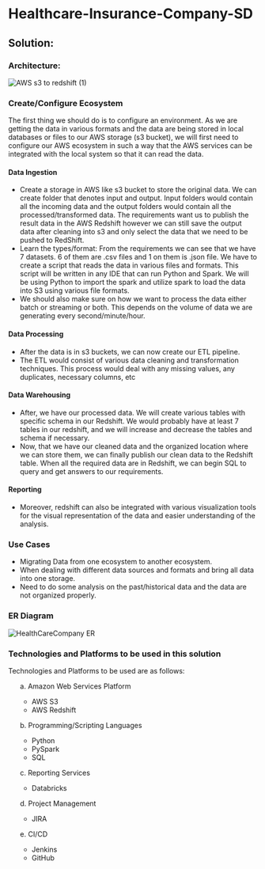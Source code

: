# Healthcare-Insurance-Company-SD
## Solution:
### Architecture:
![AWS s3 to redshift (1)](https://github.com/sonika2580/Healthcare-Insurance-Company-SD/assets/131336737/cf174c5a-df9e-410e-be21-acdd93c00f6f)


### Create/Configure Ecosystem
The first thing we should do is to configure an environment. As we are getting the data in various formats and the data are being stored in local databases or files to our AWS storage (s3 bucket), we will first need to configure our AWS ecosystem in such a way that the AWS services can be integrated with the local system so that it can read the data.

#### Data Ingestion
<ul>
  <li>Create a storage in AWS like s3 bucket to store the original data. We can create folder that denotes input and output. Input folders would contain all the incoming data and the output folders would contain all the processed/transformed data. The requirements want us to publish the result data in the AWS Redshift however we can still save the output data after cleaning into s3 and only select the data that we need to be pushed to RedShift.</li>

  <li>Learn the types/format: From the requirements we can see that we have 7 datasets. 6 of them are .csv files and 1 on them is .json file. We have to create a script that reads the data in various files and formats. This script will be written in any IDE that can run Python and Spark. We will be using Python to import the spark and utilize spark to load the data into S3 using various file formats.</li>
  
  <li>We should also make sure on how we want to process the data either batch or streaming or both. This depends on the volume of data we are generating every second/minute/hour.</li>

</ul>

#### Data Processing
<ul>
  <li>After the data is in s3 buckets, we can now create our ETL pipeline. </li>

  <li>The ETL would consist of various data cleaning and transformation techniques. This process would deal with any missing values, any duplicates, necessary columns, etc</li>
</ul>

#### Data Warehousing
<ul> 
  <li>After, we have our processed data. We will create various tables with specific schema in our Redshift. We would probably have at least 7 tables in our redshift, and we will increase and decrease the tables and schema if necessary.</li>

  <li>Now, that we have our cleaned data and the organized location where we can store them, we can finally publish our clean data to the Redshift table. When all the required data are in Redshift, we can begin SQL to query and get answers to our requirements.</li>
 </ul>
  
#### Reporting
<ul>
  <li>Moreover, redshift can also be integrated with various visualization tools for the visual representation of the data and easier understanding of the analysis.</li>
</ul>

### Use Cases
<ul>	
  <li>Migrating Data from one ecosystem to another ecosystem.</li>
  <li>When dealing with different data sources and formats and bring all data into one storage.</li>
  <li>Need to do some analysis on the past/historical data and the data are not organized properly.</li>
</ul>

### ER Diagram
![HealthCareCompany ER](https://github.com/sonika2580/Healthcare-Insurance-Company-SD/assets/131336737/4e9c2f3c-f172-4c64-9e69-d9937f1f2d48)


### Technologies and Platforms to be used in this solution
Technologies and Platforms to be used are as follows:
<ul>
  a.	Amazon Web Services Platform
  <ul>
  <li>AWS S3</li>
  <li>AWS Redshift</li>
    
  </ul>
</ul>
<ul>
  b.	Programming/Scripting Languages
  <ul>
    <li>Python</li>
    <li>PySpark</li>
    <li>SQL</li>
  </ul>
</ul>
<ul>
  c.	Reporting Services
  <ul>
    <li>Databricks</li>
  </ul>
</ul>
<ul>
  d.	Project Management
  <ul>
    <li>JIRA</li>
  </ul>
</ul>
<ul>
  e.	CI/CD
  <ul>
  <li>Jenkins</li>
  <li>GitHub</li>
  </ul>
</ul>







